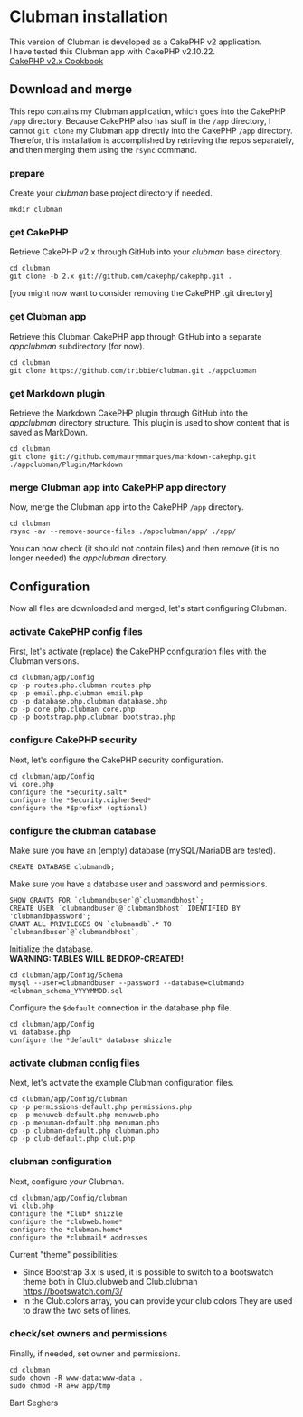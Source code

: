 Clubman installation
====================

This version of Clubman is developed as a CakePHP v2 application.  
I have tested this Clubman app with CakePHP v2.10.22.  
[CakePHP v2.x Cookbook](https://book.cakephp.org/2/en/index.html)


## Download and merge

This repo contains my Clubman application, which goes into the CakePHP `/app` directory. Because CakePHP also has stuff in the `/app` directory, I cannot `git clone` my Clubman app directly into the CakePHP `/app` directory. Therefor, this installation is accomplished by retrieving the repos separately, and then merging them using the `rsync` command.

### prepare

Create your *clubman* base project directory if needed.

    mkdir clubman

### get CakePHP

Retrieve CakePHP v2.x through GitHub into your *clubman* base directory.

    cd clubman
    git clone -b 2.x git://github.com/cakephp/cakephp.git .

[you might now want to consider removing the CakePHP .git directory]

### get Clubman app

Retrieve this Clubman CakePHP app through GitHub into a separate *appclubman* subdirectory (for now).

    cd clubman
    git clone https://github.com/tribbie/clubman.git ./appclubman

### get Markdown plugin

Retrieve the Markdown CakePHP plugin through GitHub into the *appclubman* directory structure.
This plugin is used to show content that is saved as MarkDown.

    cd clubman
    git clone git://github.com/maurymmarques/markdown-cakephp.git ./appclubman/Plugin/Markdown

### merge Clubman app into CakePHP app directory

Now, merge the Clubman app into the CakePHP `/app` directory.

    cd clubman
    rsync -av --remove-source-files ./appclubman/app/ ./app/

You can now check (it should not contain files) and then remove (it is no longer needed) the *appclubman* directory.


## Configuration

Now all files are downloaded and merged, let's start configuring Clubman.

### activate CakePHP config files

First, let's activate (replace) the CakePHP configuration files with the Clubman versions.

    cd clubman/app/Config
    cp -p routes.php.clubman routes.php
    cp -p email.php.clubman email.php
    cp -p database.php.clubman database.php
    cp -p core.php.clubman core.php
    cp -p bootstrap.php.clubman bootstrap.php


### configure CakePHP security

Next, let's configure the CakePHP security configuration.

    cd clubman/app/Config
    vi core.php
    configure the *Security.salt*
    configure the *Security.cipherSeed*
    configure the *$prefix* (optional)


### configure the clubman database

Make sure you have an (empty) database (mySQL/MariaDB are tested).

    CREATE DATABASE clubmandb;

Make sure you have a database user and password and permissions.

    SHOW GRANTS FOR `clubmandbuser`@`clubmandbhost`;
    CREATE USER `clubmandbuser`@`clubmandbhost` IDENTIFIED BY 'clubmandbpassword';
    GRANT ALL PRIVILEGES ON `clubmandb`.* TO `clubmandbuser`@`clubmandbhost`;

Initialize the database.  
**WARNING: TABLES WILL BE DROP-CREATED!**

    cd clubman/app/Config/Schema
    mysql --user=clubmandbuser --password --database=clubmandb <clubman_schema_YYYYMMDD.sql

Configure the `$default` connection in the database.php file.

    cd clubman/app/Config
    vi database.php
    configure the *default* database shizzle


### activate clubman config files

Next, let's activate the example Clubman configuration files.

    cd clubman/app/Config/clubman
    cp -p permissions-default.php permissions.php
    cp -p menuweb-default.php menuweb.php
    cp -p menuman-default.php menuman.php
    cp -p clubman-default.php clubman.php
    cp -p club-default.php club.php


### clubman configuration

Next, configure *your* Clubman.

    cd clubman/app/Config/clubman
    vi club.php
    configure the *Club* shizzle
    configure the *clubweb.home*
    configure the *clubman.home*
    configure the *clubmail* addresses

Current "theme" possibilities:

- Since Bootstrap 3.x is used, it is possible to switch to a bootswatch theme both in Club.clubweb and Club.clubman
  https://bootswatch.com/3/
- In the Club.colors array, you can provide your club colors
  They are used to draw the two sets of lines.


### check/set owners and permissions

Finally, if needed, set owner and permissions.

    cd clubman
    sudo chown -R www-data:www-data .
    sudo chmod -R a+w app/tmp


Bart Seghers
